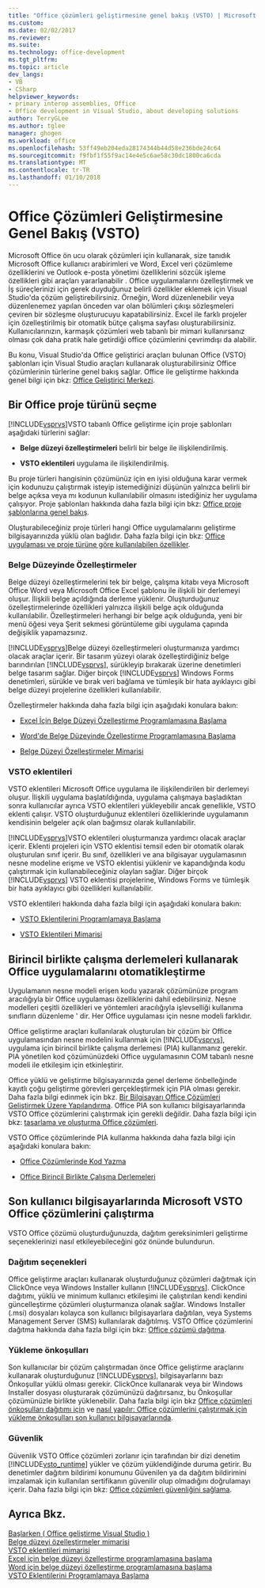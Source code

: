 ```yaml
---
title: "Office çözümleri geliştirmesine genel bakış (VSTO) | Microsoft Docs"
ms.custom: 
ms.date: 02/02/2017
ms.reviewer: 
ms.suite: 
ms.technology: office-development
ms.tgt_pltfrm: 
ms.topic: article
dev_langs:
- VB
- CSharp
helpviewer_keywords:
- primary interop assemblies, Office
- Office development in Visual Studio, about developing solutions
author: TerryGLee
ms.author: tglee
manager: ghogen
ms.workload: office
ms.openlocfilehash: 53ff49eb204eda28174344b44d58e236bde24c64
ms.sourcegitcommit: f9fbf1f55f9ac14e4e5c6ae58c30dc1800ca6cda
ms.translationtype: MT
ms.contentlocale: tr-TR
ms.lasthandoff: 01/10/2018
---
```

# <a name="office-solutions-development-overview-vsto"></a>Office Çözümleri Geliştirmesine Genel Bakış (VSTO)
  Microsoft Office ön ucu olarak çözümleri için kullanarak, size tanıdık Microsoft Office kullanıcı arabirimleri ve Word, Excel veri çözümleme özelliklerini ve Outlook e-posta yönetimi özelliklerini sözcük işleme özellikleri gibi araçları yararlanabilir . Office uygulamalarını özelleştirmek ve İş süreçlerinizi için gerek duyduğunuz belirli özellikler eklemek için Visual Studio'da çözüm geliştirebilirsiniz. Örneğin, Word düzenlenebilir veya düzenlenemez yapılan önceden var olan bölümleri çıkışı sözleşmeleri çeviren bir sözleşme oluşturucuyu kapatabilirsiniz. Excel ile farklı projeler için özelleştirilmiş bir otomatik bütçe çalışma sayfası oluşturabilirsiniz. Kullanıcılarınızın, karmaşık çözümleri web tabanlı bir mimari kullanırsanız olması çok daha pratik hale getirdiği office çözümlerini çevrimdışı da alabilir.  
  
 Bu konu, Visual Studio'da Office geliştirici araçları bulunan Office (VSTO) şablonları için Visual Studio araçları kullanarak oluşturabilirsiniz Office çözümlerinin türlerine genel bakış sağlar. Office ile geliştirme hakkında genel bilgi için bkz: [Office Geliştirici Merkezi](https://dev.office.com/).  
  
## <a name="choosing-an-office-project-type"></a>Bir Office proje türünü seçme  
 [!INCLUDE[vsprvs](../sharepoint/includes/vsprvs-md.md)]VSTO tabanlı Office geliştirme için proje şablonları aşağıdaki türlerini sağlar:  
  
-   **Belge düzeyi özelleştirmeleri** belirli bir belge ile ilişkilendirilmiş.  
  
-   **VSTO eklentileri** uygulama ile ilişkilendirilmiş.  
  
 Bu proje türleri hangisinin çözümünüz için en iyisi olduğuna karar vermek için kodunuzu çalıştırmak isteyip istemediğinizi düşünün yalnızca belirli bir belge açıksa veya mı kodunun kullanılabilir olmasını istediğiniz her uygulama çalışıyor. Proje şablonları hakkında daha fazla bilgi için bkz: [Office proje şablonlarına genel bakış](../vsto/office-project-templates-overview.md).  
  
 Oluşturabileceğiniz proje türleri hangi Office uygulamalarını geliştirme bilgisayarınızda yüklü olan bağlıdır. Daha fazla bilgi için bkz: [Office uygulaması ve proje türüne göre kullanılabilen özellikler](../vsto/features-available-by-office-application-and-project-type.md).  
  
### <a name="document-level-customizations"></a>Belge Düzeyinde Özelleştirmeler  
 Belge düzeyi özelleştirmelerini tek bir belge, çalışma kitabı veya Microsoft Office Word veya Microsoft Office Excel şablonu ile ilişkili bir derlemeyi oluşur. İlişkili belge açıldığında derleme yüklenir. Oluşturduğunuz özelleştirmelerinde özellikleri yalnızca ilişkili belge açık olduğunda kullanılabilir. Özelleştirmeleri herhangi bir belge açık olduğunda, yeni bir menü öğesi veya Şerit sekmesi görüntüleme gibi uygulama çapında değişiklik yapamazsınız.  
  
 [!INCLUDE[vsprvs](../sharepoint/includes/vsprvs-md.md)]Belge düzeyi özelleştirmeleri oluşturmanıza yardımcı olacak araçlar içerir. Bir tasarım yüzeyi olarak özelleştirdiğiniz belge barındırılan [!INCLUDE[vsprvs](../sharepoint/includes/vsprvs-md.md)], sürükleyip bırakarak üzerine denetimleri belge tasarım sağlar. Diğer birçok [!INCLUDE[vsprvs](../sharepoint/includes/vsprvs-md.md)] Windows Forms denetimleri, sürükle ve bırak veri bağlama ve tümleşik bir hata ayıklayıcı gibi belge düzeyi projelerine özellikleri kullanılabilir.  
  
 Özelleştirmeler hakkında daha fazla bilgi için aşağıdaki konulara bakın:  
  
-   [Excel İçin Belge Düzeyi Özelleştirme Programlamasına Başlama](../vsto/getting-started-programming-document-level-customizations-for-excel.md)  
  
-   [Word'de Belge Düzeyinde Özelleştirme Programlamasına Başlama](../vsto/getting-started-programming-document-level-customizations-for-word.md)  
  
-   [Belge Düzeyi Özelleştirmeler Mimarisi](../vsto/architecture-of-document-level-customizations.md)  
  
### <a name="vsto-add-ins"></a>VSTO eklentileri  
 VSTO eklentileri Microsoft Office uygulama ile ilişkilendirilen bir derlemeyi oluşur. İlişkili uygulama başlatıldığında, uygulama çalışmaya başladıktan sonra kullanıcılar ayrıca VSTO eklentileri yükleyebilir ancak genellikle, VSTO eklenti çalışır. VSTO oluşturduğunuz eklentileri özelliklerinde uygulamanın kendisinin belgeler açık olan bağımsız olarak kullanılabilir.  
  
 [!INCLUDE[vsprvs](../sharepoint/includes/vsprvs-md.md)]VSTO eklentileri oluşturmanıza yardımcı olacak araçlar içerir. Eklenti projeleri için VSTO eklentisi temsil eden bir otomatik olarak oluşturulan sınıf içerir. Bu sınıf, özellikleri ve ana bilgisayar uygulamasının nesne modeline erişme ve VSTO eklentisi yüklenir ve kapandığında kodu çalıştırmak için kullanabileceğiniz olayları sağlar. Diğer birçok [!INCLUDE[vsprvs](../sharepoint/includes/vsprvs-md.md)] VSTO eklentisi projelerine, Windows Forms ve tümleşik bir hata ayıklayıcı gibi özellikleri kullanılabilir.  
  
 VSTO eklentileri hakkında daha fazla bilgi için aşağıdaki konulara bakın:  
  
-   [VSTO Eklentilerini Programlamaya Başlama](../vsto/getting-started-programming-vsto-add-ins.md)  
  
-   [VSTO Eklentileri Mimarisi](../vsto/architecture-of-vsto-add-ins.md)  
  
## <a name="automating-office-applications-by-using-primary-interop-assemblies"></a>Birincil birlikte çalışma derlemeleri kullanarak Office uygulamalarını otomatikleştirme  
 Uygulamanın nesne modeli erişen kodu yazarak çözümünüze program aracılığıyla bir Office uygulaması özelliklerini dahil edebilirsiniz. Nesne modelleri çeşitli özellikleri ve yöntemleri aracılığıyla işlevselliği kullanıma sınıfların düzenleme ' dir. Her Office uygulaması için nesne modeli farklıdır.  
  
 Office geliştirme araçları kullanılarak oluşturulan bir çözüm bir Office uygulamasından nesne modelini kullanmak için [!INCLUDE[vsprvs](../sharepoint/includes/vsprvs-md.md)], uygulama için birincil birlikte çalışma derlemesi (PIA) kullanmanız gerekir. PIA yönetilen kod çözümünüzdeki Office uygulamasının COM tabanlı nesne modeli ile etkileşim için etkinleştirir.  
  
 Office yüklü ve geliştirme bilgisayarınızda genel derleme önbelleğinde kayıtlı çoğu geliştirme görevleri gerçekleştirmek için PIA olması gerekir. Daha fazla bilgi edinmek için bkz. [Bir Bilgisayarı Office Çözümleri Geliştirmek Üzere Yapılandırma](../vsto/configuring-a-computer-to-develop-office-solutions.md). Office PIA son kullanıcı bilgisayarlarında VSTO Office çözümlerini çalıştırmak için gerekli değildir. Daha fazla bilgi için bkz: [tasarlama ve oluşturma Office çözümleri](../vsto/designing-and-creating-office-solutions.md).  
  
 VSTO Office çözümlerinde PIA kullanma hakkında daha fazla bilgi için aşağıdaki konulara bakın:  
  
-   [Office Çözümlerinde Kod Yazma](../vsto/writing-code-in-office-solutions.md)  
  
-   [Office Birincil Birlikte Çalışma Derlemeleri](../vsto/office-primary-interop-assemblies.md)  
  
## <a name="running-microsoft-vsto-office-solutions-on-end-user-computers"></a>Son kullanıcı bilgisayarlarında Microsoft VSTO Office çözümlerini çalıştırma  
 VSTO Office çözümü oluşturduğunuzda, dağıtım gereksinimleri geliştirme seçeneklerinizi nasıl etkileyebileceğini göz önünde bulundurun.  
  
### <a name="deployment-options"></a>Dağıtım seçenekleri  
 Office geliştirme araçları kullanarak oluşturduğunuz çözümleri dağıtmak için ClickOnce veya Windows Installer kullanın [!INCLUDE[vsprvs](../sharepoint/includes/vsprvs-md.md)]. ClickOnce dağıtımı, yüklü ve minimum kullanıcı etkileşimi ile çalıştırılan kendi kendini güncelleştirme çözümleri oluşturmanıza olanak sağlar. Windows Installer (.msi) dosyaları kolayca son kullanıcı bilgisayarlara dağıtılan, veya Systems Management Server (SMS) kullanılarak dağıtılmış. VSTO Office çözümlerini dağıtma hakkında daha fazla bilgi için bkz: [Office çözümü dağıtma](../vsto/deploying-an-office-solution.md).  
  
### <a name="installing-prerequisites"></a>Yükleme önkoşulları  
 Son kullanıcılar bir çözüm çalıştırmadan önce Office geliştirme araçlarını kullanarak oluşturduğunuz [!INCLUDE[vsprvs](../sharepoint/includes/vsprvs-md.md)], bilgisayarlarını bazı Önkoşullar yüklü olması gerekir. ClickOnce kullanarak veya bir Windows Installer dosyası oluşturarak çözümünüzü dağıtırsanız, bu Önkoşullar çözümünüzle birlikte yüklenebilir. Daha fazla bilgi için bkz [Office çözümleri önkoşulları dağıtımı için](http://msdn.microsoft.com/en-us/9f672809-43a3-40a1-9057-397ce3b5126e) ve [nasıl yapılır: Office çözümlerini çalıştırmak için yükleme önkoşulları son kullanıcı bilgisayarlarında](http://msdn.microsoft.com/en-us/74dd2c52-838f-4abf-b2b4-4d7b0c2a0a98).  
  
### <a name="security"></a>Güvenlik  
 Güvenlik VSTO Office çözümleri zorlanır için tarafından bir dizi denetim [!INCLUDE[vsto_runtime](../vsto/includes/vsto-runtime-md.md)] yükler ve çözüm yüklendiğinde duruma getirir. Bu denetimler dağıtım bildirimi konumunu Güvenilen ya da dağıtım bildirimini imzalamak için kullanılan sertifikanın güvenilir olup olmadığını doğrulamayı içerir. Daha fazla bilgi için bkz: [Office çözümleri güvenliğini sağlama](../vsto/securing-office-solutions.md).  
  
## <a name="see-also"></a>Ayrıca Bkz.  
 [Başlarken &#40; Office geliştirme Visual Studio &#41;](../vsto/getting-started-office-development-in-visual-studio.md)   
 [Belge düzeyi özelleştirmeler mimarisi](../vsto/architecture-of-document-level-customizations.md)   
 [VSTO eklentileri mimarisi](../vsto/architecture-of-vsto-add-ins.md)   
 [Excel için belge düzeyi özelleştirme programlamasına başlama](../vsto/getting-started-programming-document-level-customizations-for-excel.md)   
 [Word için belge düzeyi özelleştirme programlamasına başlama](../vsto/getting-started-programming-document-level-customizations-for-word.md)   
 [VSTO Eklentilerini Programlamaya Başlama](../vsto/getting-started-programming-vsto-add-ins.md)  
  
  